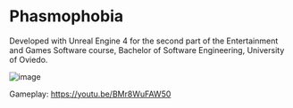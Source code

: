 # Phasmophobia

Developed with Unreal Engine 4 for the second part of the Entertainment and Games Software course, Bachelor of Software Engineering, University of Oviedo.

![image](https://user-images.githubusercontent.com/121068270/210152865-291772a9-cb85-4b4f-b7e9-bfab14ad2c5a.png)

Gameplay: https://youtu.be/BMr8WuFAW50
